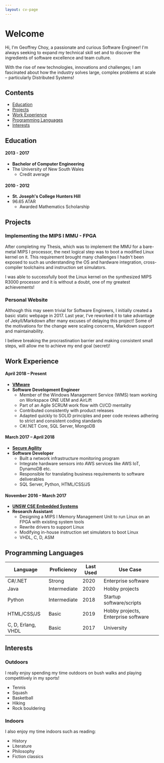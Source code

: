 ```yaml
---
layout: cv-page
---
```


# Welcome

Hi, I'm Geoffrey Choy, a passionate and curious Software Engineer! I'm always seeking to expand my technical skill set and to discover the ingredients of software excellence and team culture.

With the rise of new technologies,
innovations and challenges; I am fascinated about how the industry solves large, complex problems at
scale – particularly Distributed Systems!

## Contents

* [Education](#education)
* [Projects](#projects)
* [Work Experience](#work-experience)
* [Programming Languages](#programming-languages)
* [Interests](#interests)

## Education

#### 2013 - 2017

* **Bachelor of Computer Engineering**
* The University of New South Wales
  * Credit average

#### 2010 - 2012

* **St. Joseph's College Hunters Hill**
* 96.65 ATAR
  * Awarded Mathematics Scholarship

## Projects

### Implementing the MIPS I MMU - FPGA

After completing my Thesis, which was to implement the MMU for a bare-metal MIPS I processor, the next logical step was to boot a modified Linux kernel on it. This requirement brought many challenges I hadn't been exposed to such as understanding the OS and hardware integration, cross-compiler toolchains and instruction set simulators.

I was able to successfully boot the Linux kernel on the synthesized MIPS R3000 processor and it is without a doubt, one of my greatest
achievements!

### Personal Website

Although this may seem trivial for Software Engineers, I initially created a basic static webpage in 2017. Last year, I've reworked it to take advantage of Jekyll/Markdown after many excuses of delaying this project! Some of the motivations for the change were scaling concerns, Markdown support and maintainability.

I believe breaking the procrastination barrier and making consistent
small steps, will allow me to achieve my end goal (secret)!

## Work Experience

#### April 2018 – Present

* **[VMware](https://www.vmware.com/au/products/workspace-one/unified-endpoint-management.html)**
* **Software Development Engineer**
  * Member of the Windows Management Service (WMS) team working on Workspace ONE UEM and AirLift
  * Part of an Agile SCRUM work flow with CI/CD mentality
  * Contributed consistently with product releases
  * Adapted quickly to SOLID principles and peer code reviews adhering to strict and consistent coding standards
  * C#/.NET Core, SQL Server, MongoDB

#### March 2017 – April 2018

* **[Secure Agility](https://secureagility.com/)**
* **Software Developer**
  * Built a network infrastructure monitoring program
  * Integrate hardware sensors into AWS services like AWS IoT, DynamoDB etc.
  * Responsible for translating business requirements to software deliverables
  * SQL Server, Python, HTML/CSS/JS

#### November 2016 – March 2017

* **[UNSW CSE Embedded Systems](https://www.engineering.unsw.edu.au/computer-science-engineering/)**
* **Research Assistant**
  * Designing a MIPS I Memory Management Unit to run Linux on an FPGA with existing system tools
  * Rewrite drivers to support Linux
  * Modifying in-house instruction set simulators to boot Linux
  * VHDL, C, D, ASM

## Programming Languages

| Language           | Proficiency  | Last Used | Use Case                            |
|--------------------|--------------|-----------|-------------------------------------|
| C#/.NET            | Strong       | 2020      | Enterprise software                 |
| Java               | Intermediate | 2020      | Hobby projects                      |
| Python             | Intermediate | 2018      | Startup software/scripts            |
| HTML/CSS/JS        | Basic        | 2019      | Hobby projects, Enterprise software |
| C, D, Erlang, VHDL | Basic        | 2017      | University                          |

## Interests

### Outdoors

I really enjoy spending my time outdoors on bush walks and playing competitively in my sports!

* Tennis
* Squash
* Basketball
* Hiking
* Rock bouldering

### Indoors

I also enjoy my time indoors such as reading:

* History
* Literature
* Philosophy
* Fiction classics
